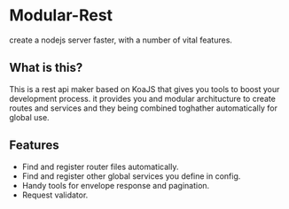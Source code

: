 # Modular-Rest
create a nodejs server faster, with a number of vital features.

## What is this?
This is a rest api maker based on KoaJS that gives you tools to boost your development process. 
it provides you and modular architucture to create routes and services and they being combined toghather automatically for global use.

## Features
* Find and register router files automatically.
* Find and register other global services you define in config.
* Handy tools for envelope response and pagination.
* Request validator.

